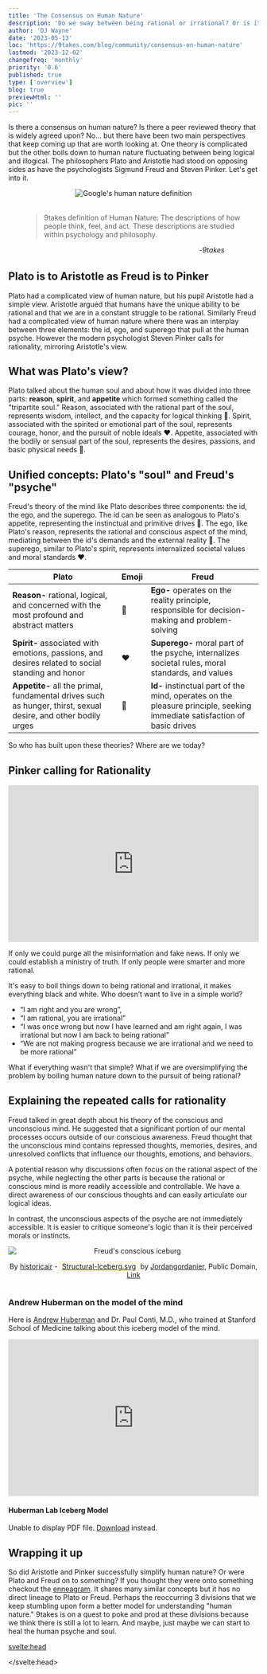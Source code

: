 ```yaml
---
title: 'The Consensus on Human Nature'
description: 'Do we sway between being rational or irrational? Or is it more complicated?'
author: 'DJ Wayne'
date: '2023-05-13'
loc: 'https://9takes.com/blog/community/consensus-on-human-nature'
lastmod: '2023-12-02'
changefreq: 'monthly'
priority: '0.6'
published: true
type: ['overview']
blog: true
previewHtml: ''
pic: ''
---
```



<!-- <script>
	import  PopCard  from "../../lib/components/atoms/PopCard.svelte";
</script> -->

<p class="firstLetter">Is there a consensus on human nature? Is there a peer reviewed theory that is widely agreed upon? No... but there have been two main perspectives that keep coming up that are worth looking at. One theory is complicated but the other boils down to human nature fluctuating between being logical and illogical. The philosophers Plato and Aristotle had stood on opposing sides as have the psychologists Sigmund Freud and Steven Pinker. Let's get into it.</p>

<div style="text-align: center;" >
<img loading="lazy" title="Google definition of human nature" src="/blogs/human-nature.webp" alt="Google's human nature definition" />
</div>

<figure style="margin:2rem" title="9takes's human nature definition">
    <blockquote>
    9takes definition of Human Nature: The descriptions of how people think, feel, and act. These descriptions are studied within psychology and philosophy.
    </blockquote>
    <figcaption style="margin-left: 80%">-<cite>9takes</cite></figcaption>
</figure>

## Plato is to Aristotle as Freud is to Pinker

Plato had a complicated view of human nature, but his pupil Aristotle had a simple view. Aristotle argued that humans have the unique ability to be rational and that we are in a constant struggle to be rational. Similarly Freud had a complicated view of human nature where there was an interplay between three elements: the id, ego, and superego that pull at the human psyche. However the modern psychologist Steven Pinker calls for rationality, mirroring Aristotle's view.

## What was Plato's view?

Plato talked about the human soul and about how it was divided into three parts: **reason**, **spirit**, and **appetite** which formed something called the "tripartite soul." Reason, associated with the rational part of the soul, represents wisdom, intellect, and the capacity for logical thinking 🧠. Spirit, associated with the spirited or emotional part of the soul, represents courage, honor, and the pursuit of noble ideals ❤️. Appetite, associated with the bodily or sensual part of the soul, represents the desires, passions, and basic physical needs 💪.

## Unified concepts: Plato's "soul" and Freud's "psyche"

Freud's theory of the mind like Plato describes three components: the id, the ego, and the superego. The id can be seen as analogous to Plato's appetite, representing the instinctual and primitive drives 💪. The ego, like Plato's reason, represents the rational and conscious aspect of the mind, mediating between the id's demands and the external reality 🧠. The superego, similar to Plato's spirit, represents internalized societal values and moral standards ❤️.

| Plato                                                                                                          | Emoji | Freud                                                                                                                    |
| -------------------------------------------------------------------------------------------------------------- | ----- | ------------------------------------------------------------------------------------------------------------------------ |
| **Reason-** rational, logical, and concerned with the most profound and abstract matters                       | 🧠    | **Ego-** operates on the reality principle, responsible for decision-making and problem-solving                          |
| **Spirit-** associated with emotions, passions, and desires related to social standing and honor               | ❤️    | **Superego-** moral part of the psyche, internalizes societal rules, moral standards, and values                         |
| **Appetite-** all the primal, fundamental drives such as hunger, thirst, sexual desire, and other bodily urges | 💪    | **Id-** instinctual part of the mind, operates on the pleasure principle, seeking immediate satisfaction of basic drives |

So who has built upon these theories? Where are we today?

## Pinker calling for Rationality

<div class="iframe-container">
<iframe width="100%" height="315" src="https://www.youtube.com/embed/qdzNKQwkp-Y?clip=Ugkx11XnGz8VeWrGta-a6JkOjd8jug3kSFB3&amp;clipt=EOjvARjzygM" title="Pinker's call for rationality" frameborder="0" allow="accelerometer; autoplay; clipboard-write; encrypted-media; gyroscope; picture-in-picture; web-share" allowfullscreen></iframe>
</div>

If only we could purge all the misinformation and fake news. If only we could establish a ministry of truth. If only people were smarter and more rational.

It's easy to boil things down to being rational and irrational, it makes everything black and white. Who doesn’t want to live in a simple world?

- “I am right and you are wrong”,
- “I am rational, you are irrational”
- “I was once wrong but now I have learned and am right again, I was irrational but now I am back to being rational”
- “We are not making progress because we are irrational and we need to be more rational”

What if everything wasn't that simple? What if we are oversimplifying the problem by boiling human nature down to the pursuit of being rational?

## Explaining the repeated calls for rationality

Freud talked in great depth about his theory of the conscious and unconscious mind. He suggested that a significant portion of our mental processes occurs outside of our conscious awareness. Freud thought that the unconscious mind contains repressed thoughts, memories, desires, and unresolved conflicts that influence our thoughts, emotions, and behaviors.

A potential reason why discussions often focus on the rational aspect of the psyche, while neglecting the other parts is because the rational or conscious mind is more readily accessible and controllable. We have a direct awareness of our conscious thoughts and can easily articulate our logical ideas.

In contrast, the unconscious aspects of the psyche are not immediately accessible. It is easier to critique someone's logic than it is their perceived morals or instincts.

<div style="text-align: center; display: flex; flex-direction: column;">
<img loading="lazy" src="/blogs/structural-iceberg.svg" alt="Freud's conscious iceburg" title="Freud's conscious iceburg" />

By <a href="//commons.wikimedia.org/wiki/User:Historicair" title="User:Historicair">historicair</a> - <span style="border:1px dotted #FC0;padding:0 4px"><a href="https://commons.wikimedia.org/wiki/File:Structural-Iceberg.svg" class="extiw" title="en:File:Structural-Iceberg.svg">Structural-Iceberg.svg</a></span> by <a href="https://en.wikipedia.org/wiki/User:Jordangordanier" class="extiw" title="en:User:Jordangordanier">Jordangordanier</a>, Public Domain, <a href="https://commons.wikimedia.org/w/index.php">Link</a>

</div>

### Andrew Huberman on the model of the mind

Here is [Andrew Huberman](https://www.youtube.com/@hubermanlab) and Dr. Paul Conti, M.D., who trained at Stanford School of Medicine talking about this iceberg model of the mind.

<div class="iframe-container" >
<iframe width="100%" height="315" src="https://www.youtube.com/embed/tLRCS48Ens4?si=Jt2NsKputVcqcHfy&amp;start=1221" title="YouTube video player" frameborder="0" allow="accelerometer; autoplay; clipboard-write; encrypted-media; gyroscope; picture-in-picture; web-share" allowfullscreen></iframe>
</div>

#### Huberman Lab Iceberg Model

<div class="iframe-container" >
<!-- <img src="https://hubermanlab.com/wp-content/uploads/2023/09/The-Iceberg-Model.pdf" alt="Andrew Huberman Iceberg Model of the mind" title="Andrew Huberman Iceberg Model" /> -->
<object data="/blogs/The-Iceberg-Model.pdf" type="application/pdf" width="100%" height="500px" aria-label="Andrew Huberman Iceberg Model">
      <p>Unable to display PDF file. <a href="https://hubermanlab.com/wp-content/uploads/2023/09/The-Iceberg-Model.pdf">Download</a> instead.</p>
    </object>
</div>

## Wrapping it up

So did Aristotle and Pinker successfully simplify human nature? Or were Plato and Freud on to something? If you thought they were onto something checkout the <a href="/blog/enneagram/beginners-guide-to-determining-your-enneagram-type" >enneagram</a>. It shares many similar concepts but it has no direct lineage to Plato or Freud. Perhaps the reoccurring 3 divisions that we keep stumbling upon form a better model for understanding "human nature." 9takes is on a quest to poke and prod at these divisions because we think there is still a lot to learn. And maybe, just maybe we can start to heal the human psyche and soul.

<svelte:head>
<script type="application/ld+json">
{
  "@context": "http://schema.org",
  "@graph": [
    {
      "@type": "Article",
      "articleBody": "This article explores the varying perspectives on human nature, focusing on the theories of Plato, Aristotle, Freud, and Steven Pinker. It delves into the complexities of human nature, contrasting the logical and illogical aspects. The article discusses Plato’s tripartite soul theory and Freud's concept of the id, ego, and superego, while examining Pinker's emphasis on rationality. The blog concludes by pondering whether human nature can be simplified or if the theories of Plato and Freud offer a more accurate representation.",
      "creator": [
        "DJ Wayne"
      ],
      "author": {
        "@type": "Person",
        "name": "DJ Wayne",
        "sameAs": [
          "https://www.instagram.com/djwayne3/",
          "https://www.youtube.com/@djwayne3",
          "https://www.linkedin.com/in/davidtwayne/",
          "https://twitter.com/djwayne3"
        ]
      },
      "dateModified": "2023-12-02",
      "datePublished": "2023-07-16",
      "description": "Explore the diverse theories on human nature, including perspectives from Plato, Aristotle, Freud, and Steven Pinker.",
      "headline": "The Consensus on Human Nature",
      "mainEntityOfPage": {
        "@id": "https://9takes.com/blog/community/consensus-on-human-nature",
        "@type": "WebPage"
      },
      "mentions": {
        "@type": "Thing",
        "name": "Human Nature"
      },
      "publisher": {
        "@type": "Organization",
        "sameAs": [
          "https://www.instagram.com/9takesdotcom/",
          "https://twitter.com/9takesdotcom"
        ],
        "logo": {
          "@type": "ImageObject",
          "url": "https://9takes.com/brand/darkRubix.png"
        },
        "name": "9takes"
      }
    },
    {
      "@context": "https://schema.org",
      "@type": "FAQPage",
      "mainEntity": [
        {
          "@type": "Question",
          "name": "What are the two main perspectives on human nature?",
          "acceptedAnswer": {
            "@type": "Answer",
            "text": "The two main perspectives on human nature are the fluctuation between logical and illogical behavior and the complexity of human psyche. Philosophers Plato and Aristotle, along with psychologists Freud and Steven Pinker, represent opposing views on this topic. Aristotle and Pinker advocate for rationality, while Plato and Freud present a more complex interplay of elements within the human psyche."
          }
        },
        {
          "@type": "Question",
          "name": "What was Plato's view of human nature?",
          "acceptedAnswer": {
            "@type": "Answer",
            "text": "Plato viewed human nature as divided into three parts: reason, spirit, and appetite, forming the 'tripartite soul.' Reason represents wisdom and logical thinking, spirit relates to emotions and noble ideals, and appetite concerns bodily desires and needs"
          }
        },
        {
          "@type": "Question",
          "name": "How do Freud's concepts relate to Plato's theory of the soul?",
          "acceptedAnswer": {
            "@type": "Answer",
            "text": "Freud’s theory of the mind, comprising the id, ego, and superego, parallels Plato's tripartite soul. The id corresponds to Plato's appetite, representing instinctual drives; the ego is akin to reason, mediating rational thought; and the superego aligns with spirit, embodying internalized societal values and moral standards."
          }
        },
        {
          "@type": "Question",
          "name": "What is Steven Pinker's stance on human nature?",
          "acceptedAnswer": {
            "@type": "Answer",
            "text": "Steven Pinker advocates for rationality in understanding human nature. He posits that discussions on human nature tend to oversimplify by focusing predominantly on rational aspects, thereby neglecting the complex interplay of rational and irrational elements in the human psyche."
          }
        },
        {
          "@type": "Question",
          "name": "What does the 9takes blog conclude about the understanding of human nature?",
          "acceptedAnswer": {
            "@type": "Answer",
            "text": "The 9takes blog suggests that while figures like Aristotle and Pinker have aimed to simplify human nature, the complexity outlined by Plato and Freud might offer a more accurate representation. The blog implies that the recurring divisions in theories of human nature might provide a more comprehensive understanding of the concept."
          }
        }
      ]
    }
  ]
}
</script>

</svelte:head>

<style lang="scss">
</style>
